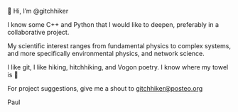 👋 Hi, I’m @gitchhiker

I know some C++ and Python that I would like to deepen, preferably in a collaborative project.

My scientific interest ranges from fundamental physics to complex systems, and more specifically environmental physics, and network science.

I like git, I like hiking, hitchhiking, and Vogon poetry. I know where my towel is 🙂

For project suggestions, give me a shout to gitchhiker@posteo.org

Paul

<!---
gitchhiker/gitchhiker is a ✨ special ✨ repository because its `README.md` (this file) appears on your GitHub profile.
You can click the Preview link to take a look at your changes.
--->
